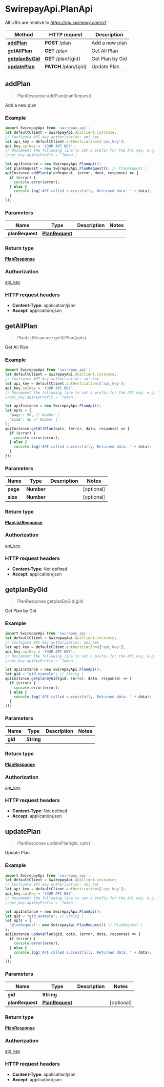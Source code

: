 # SwirepayApi.PlanApi

All URIs are relative to *https://api.swirepay.com/v1*

Method | HTTP request | Description
------------- | ------------- | -------------
[**addPlan**](PlanApi.md#addPlan) | **POST** /plan | Add a new plan
[**getAllPlan**](PlanApi.md#getAllPlan) | **GET** /plan | Get All Plan
[**getplanByGid**](PlanApi.md#getplanByGid) | **GET** /plan/{gid} | Get Plan by Gid
[**updatePlan**](PlanApi.md#updatePlan) | **PATCH** /plan/{gid} | Update Plan



## addPlan

> PlanResponse addPlan(planRequest)

Add a new plan

### Example

```javascript
import SwirepayApi from 'swirepay_api';
let defaultClient = SwirepayApi.ApiClient.instance;
// Configure API key authorization: api_key
let api_key = defaultClient.authentications['api_key'];
api_key.apiKey = 'YOUR API KEY';
// Uncomment the following line to set a prefix for the API key, e.g. "Token" (defaults to null)
//api_key.apiKeyPrefix = 'Token';

let apiInstance = new SwirepayApi.PlanApi();
let planRequest = new SwirepayApi.PlanRequest(); // PlanRequest | 
apiInstance.addPlan(planRequest, (error, data, response) => {
  if (error) {
    console.error(error);
  } else {
    console.log('API called successfully. Returned data: ' + data);
  }
});
```

### Parameters


Name | Type | Description  | Notes
------------- | ------------- | ------------- | -------------
 **planRequest** | [**PlanRequest**](PlanRequest.md)|  | 

### Return type

[**PlanResponse**](PlanResponse.md)

### Authorization

[api_key](../README.md#api_key)

### HTTP request headers

- **Content-Type**: application/json
- **Accept**: application/json


## getAllPlan

> PlanListResponse getAllPlan(opts)

Get All Plan

### Example

```javascript
import SwirepayApi from 'swirepay_api';
let defaultClient = SwirepayApi.ApiClient.instance;
// Configure API key authorization: api_key
let api_key = defaultClient.authentications['api_key'];
api_key.apiKey = 'YOUR API KEY';
// Uncomment the following line to set a prefix for the API key, e.g. "Token" (defaults to null)
//api_key.apiKeyPrefix = 'Token';

let apiInstance = new SwirepayApi.PlanApi();
let opts = {
  'page': 56, // Number | 
  'size': 56 // Number | 
};
apiInstance.getAllPlan(opts, (error, data, response) => {
  if (error) {
    console.error(error);
  } else {
    console.log('API called successfully. Returned data: ' + data);
  }
});
```

### Parameters


Name | Type | Description  | Notes
------------- | ------------- | ------------- | -------------
 **page** | **Number**|  | [optional] 
 **size** | **Number**|  | [optional] 

### Return type

[**PlanListResponse**](PlanListResponse.md)

### Authorization

[api_key](../README.md#api_key)

### HTTP request headers

- **Content-Type**: Not defined
- **Accept**: application/json


## getplanByGid

> PlanResponse getplanByGid(gid)

Get Plan by Gid

### Example

```javascript
import SwirepayApi from 'swirepay_api';
let defaultClient = SwirepayApi.ApiClient.instance;
// Configure API key authorization: api_key
let api_key = defaultClient.authentications['api_key'];
api_key.apiKey = 'YOUR API KEY';
// Uncomment the following line to set a prefix for the API key, e.g. "Token" (defaults to null)
//api_key.apiKeyPrefix = 'Token';

let apiInstance = new SwirepayApi.PlanApi();
let gid = "gid_example"; // String | 
apiInstance.getplanByGid(gid, (error, data, response) => {
  if (error) {
    console.error(error);
  } else {
    console.log('API called successfully. Returned data: ' + data);
  }
});
```

### Parameters


Name | Type | Description  | Notes
------------- | ------------- | ------------- | -------------
 **gid** | **String**|  | 

### Return type

[**PlanResponse**](PlanResponse.md)

### Authorization

[api_key](../README.md#api_key)

### HTTP request headers

- **Content-Type**: Not defined
- **Accept**: application/json


## updatePlan

> PlanResponse updatePlan(gid, opts)

Update Plan

### Example

```javascript
import SwirepayApi from 'swirepay_api';
let defaultClient = SwirepayApi.ApiClient.instance;
// Configure API key authorization: api_key
let api_key = defaultClient.authentications['api_key'];
api_key.apiKey = 'YOUR API KEY';
// Uncomment the following line to set a prefix for the API key, e.g. "Token" (defaults to null)
//api_key.apiKeyPrefix = 'Token';

let apiInstance = new SwirepayApi.PlanApi();
let gid = "gid_example"; // String | 
let opts = {
  'planRequest': new SwirepayApi.PlanRequest() // PlanRequest | 
};
apiInstance.updatePlan(gid, opts, (error, data, response) => {
  if (error) {
    console.error(error);
  } else {
    console.log('API called successfully. Returned data: ' + data);
  }
});
```

### Parameters


Name | Type | Description  | Notes
------------- | ------------- | ------------- | -------------
 **gid** | **String**|  | 
 **planRequest** | [**PlanRequest**](PlanRequest.md)|  | [optional] 

### Return type

[**PlanResponse**](PlanResponse.md)

### Authorization

[api_key](../README.md#api_key)

### HTTP request headers

- **Content-Type**: application/json
- **Accept**: application/json

